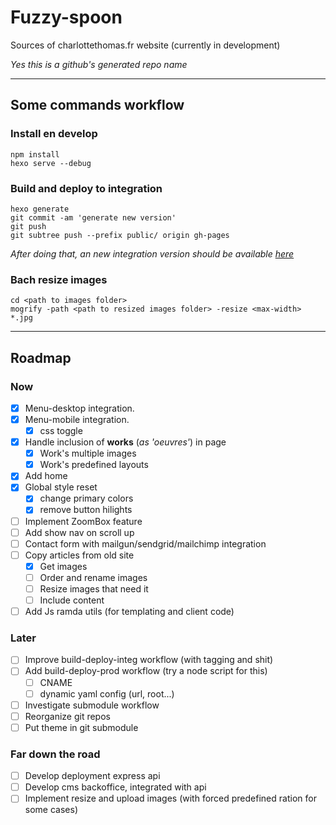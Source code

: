 # Fuzzy-spoon
Sources of charlottethomas.fr website (currently in development)

*Yes this is a github's generated repo name*

---

## Some commands workflow
### Install en develop
	npm install
	hexo serve --debug

### Build and deploy to integration
	hexo generate
	git commit -am 'generate new version'
	git push
	git subtree push --prefix public/ origin gh-pages

*After doing that, an new integration version should be available [here](https://crucialhawg.github.io/fuzzy-spoon/)*

### Bach resize images
	cd <path to images folder>
	mogrify -path <path to resized images folder> -resize <max-width> *.jpg

---

## Roadmap
### Now
- [x] Menu-desktop integration.
- [x] Menu-mobile integration.
	- [x] css toggle
- [x]	Handle inclusion of **works** (*as 'oeuvres'*) in page
	- [x]	Work's multiple images
	- [x]	Work's predefined layouts
- [x] Add home
- [x] Global style reset
	- [x] change primary colors
	- [x] remove button hilights
- [ ]	Implement ZoomBox feature
- [ ]	Add show nav on scroll up
- [ ] Contact form with mailgun/sendgrid/mailchimp integration
- [ ] Copy articles from old site
	- [x]	Get images
	- [ ] Order and rename images
	- [ ] Resize images that need it
	- [ ] Include content
- [ ] Add Js ramda utils (for templating and client code)

### Later
- [ ] Improve build-deploy-integ workflow (with tagging and shit)
- [ ] Add build-deploy-prod workflow (try a node script for this)
	- [ ] CNAME
	- [ ] dynamic yaml config (url, root...)
- [ ] Investigate submodule workflow
- [ ] Reorganize git repos
- [ ] Put theme in git submodule

### Far down the road
- [ ] Develop deployment express api
- [ ] Develop cms backoffice, integrated with api
- [ ] Implement resize and upload images (with forced predefined ration for some cases)
